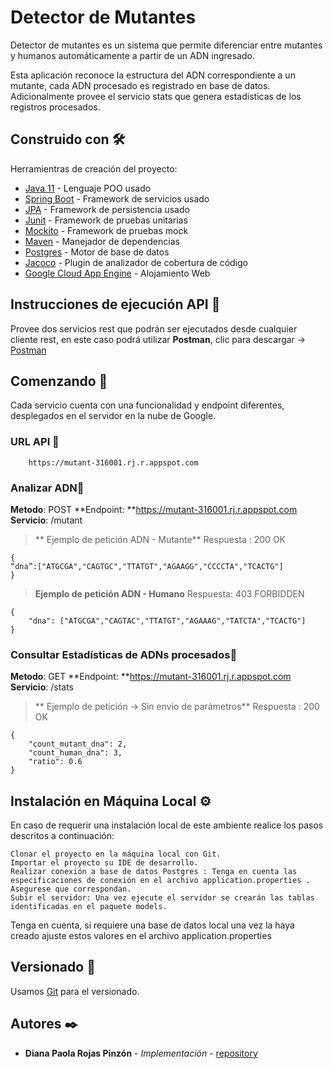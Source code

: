 # Detector de Mutantes 

Detector de mutantes es un sistema que permite diferenciar entre mutantes y humanos automáticamente a partir de un ADN ingresado.

Esta aplicación reconoce la estructura del ADN correspondiente a un mutante, cada ADN procesado es registrado en base de datos. Adicionalmente provee el servicio stats que genera estadisticas de los registros procesados.

## Construido con 🛠️

Herramientras de creación del proyecto:

* [Java 11](https://docs.oracle.com/en/java/javase/11/docs/api/index.html) - Lenguaje POO usado
* [Spring Boot](https://docs.spring.io/spring-boot/docs/current/reference/htmlsingle/) - Framework de servicios usado
* [JPA](https://docs.spring.io/spring-data/jpa/docs/current/reference/html/#reference) - Framework de persistencia usado
* [Junit](https://junit.org/junit5/) - Framework de pruebas unitarias
* [Mockito](https://site.mockito.org/) - Framework de pruebas mock
* [Maven](https://maven.apache.org/) - Manejador de dependencias
* [Postgres](https://www.postgresql.org/docs/) - Motor de base de datos
* [Jacoco](https://docs.spring.io/spring-boot/docs/current/reference/htmlsingle/) - Plugin de analizador de cobertura de código
* [Google Cloud App Engine](https://cloud.google.com/appengine/docs?hl=es-419) - Alojamiento Web

## Instrucciones de ejecución API 🚀

Provee dos servicios rest que podrán ser ejecutados desde cualquier cliente rest, en este caso podrá utilizar **Postman**, clic para descargar  -> [Postman](https://www.postman.com/downloads/ "Descargar Postman")

## Comenzando  📄
Cada servicio cuenta con una funcionalidad y endpoint diferentes, desplegados en el servidor en la nube de Google.

### URL API 📌
		https://mutant-316001.rj.r.appspot.com

### Analizar ADN🔧
**Metodo**: POST
**Endpoint: **https://mutant-316001.rj.r.appspot.com
**Servicio**: /mutant

> ** Ejemplo de petición ADN - Mutante**
Respuesta : 		200 OK

	{
	“dna”:["ATGCGA","CAGTGC","TTATGT","AGAAGG","CCCCTA","TCACTG"]
	}

> **Ejemplo de petición ADN - Humano**
> Respuesta: 		403 FORBIDDEN

	{
		"dna": ["ATGCGA","CAGTAC","TTATGT","AGAAAG","TATCTA","TCACTG"]
	}


### Consultar Estadísticas de ADNs procesados🔧

**Metodo**: GET
**Endpoint: **https://mutant-316001.rj.r.appspot.com
**Servicio**: /stats

> ** Ejemplo de petición -> Sin envio de parámetros**
Respuesta : 		200 OK

	{
		"count_mutant_dna": 2,
		"count_human_dna": 3,
		"ratio": 0.6
	}


## Instalación en Máquina Local  ⚙️
En caso de requerir una instalación local de este ambiente realice los pasos descritos a continuación:
```
Clonar el proyecto en la máquina local con Git.
Importar el proyecto su IDE de desarrollo.
Realizar conexión a base de datos Postgres : Tenga en cuenta las especificaciones de conexión en el archivo application.properties . Asegurese que correspondan.
Subir el servidor: Una vez ejecute el servidor se crearán las tablas identificadas en el paquete models.
```

Tenga en cuenta, si requiere una base de datos local una vez la haya creado ajuste estos valores en el archivo application.properties


## Versionado 📌

Usamos [Git](http://semver.org/) para el versionado.

## Autores ✒️

* **Diana Paola Rojas Pinzón** - *Implementación* - [repository](https://github.com/DianaBanana123/mutant)



